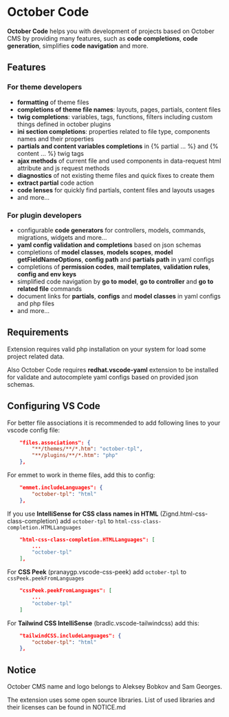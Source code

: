 # October Code

**October Code** helps you with development of projects based on October CMS by providing many features, such as **code completions**, **code generation**, simplifies **code navigation** and more.

## Features

### For theme developers

* **formatting** of theme files
* **completions of theme file names**: layouts, pages, partials, content files
* **twig completions**: variables, tags, functions, filters including custom things defined in october plugins
* **ini section completions**: properties related to file type, components names and their properties
* **partials and content variables completions** in {% partial ... %} and {% content ... %} twig tags
* **ajax methods** of current file and used components in data-request html attribute and js request methods
* **diagnostics** of not existing theme files and quick fixes to create them
* **extract partial** code action
* **code lenses** for quickly find partials, content files and layouts usages
* and more...

### For plugin developers

* configurable **code generators** for controllers, models, commands, migrations, widgets and more...
* **yaml config validation and completions** based on json schemas
* completions of **model classes**, **models scopes**, **model getFieldNameOptions**, **config path** and **partials path** in yaml configs
* completions of **permission codes**, **mail templates**, **validation rules**, **config and env keys**
* simplified code navigation by **go to model**, **go to controller** and **go to related file** commands
* document links for **partials**, **configs** and **model classes** in yaml configs and php files
* and more...

## Requirements

Extension requires valid php installation on your system for load some project related data.

Also October Code requires **redhat.vscode-yaml** extension to be installed for validate and autocomplete yaml configs based on provided json schemas.

## Configuring VS Code

For better file associations it is recommended to add following lines to your vscode config file:

```json
    "files.associations": {
        "**/themes/**/*.htm": "october-tpl",
        "**/plugins/**/*.htm": "php"
    },
```

For emmet to work in theme files, add this to config:

```json
    "emmet.includeLanguages": {
        "october-tpl": "html"
    },
```

If you use **IntelliSense for CSS class names in HTML** (Zignd.html-css-class-completion) add `october-tpl` to `html-css-class-completion.HTMLLanguages`

```json
    "html-css-class-completion.HTMLLanguages": [
        ...
        "october-tpl"
    ],
```

For **CSS Peek** (pranaygp.vscode-css-peek) add `october-tpl` to `cssPeek.peekFromLanguages`

```json
    "cssPeek.peekFromLanguages": [
        ...
        "october-tpl"
    ]
```

For **Tailwind CSS IntelliSense** (bradlc.vscode-tailwindcss) add this:

```json
    "tailwindCSS.includeLanguages": {
        "october-tpl": "html"
    },
```

## Notice

October CMS name and logo belongs to Aleksey Bobkov and Sam Georges.

The extension uses some open source libraries. List of used libraries and their licenses can be found in NOTICE.md
